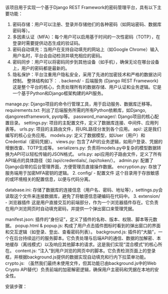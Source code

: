 该项目用于实现一个基于Django REST Framework的密码管理平台，具有以下主要功能：
1. 密码存储：用户可以注册、登录并存储他们的各种密码（如网站密码、数据库密码等）。
2. 多因素认证（MFA）：每个用户可以启用基于时间的一次性密码（TOTP），在登录时需要提供动态生成的验证码。
3. 密码自动填充：当用户在支持自动填充的网站上（如Google Chrome）输入用户名时，平台会自动检测并填充相应的密码。
4. 密码同步：用户可以将密码同步到其他设备（如手机），确保无论在哪台设备上，用户的密码都是最新的。
5. 隐私保护：平台注重用户隐私安全，采用了先进的加密技术和严格的数据访问控制。
整体结构如下：
. backend/ - 后端服务 (Django REST Framework)
这是整个平台的核心，负责处理所有的数据存储、用户认证和业务逻辑。它是一个基于Python和Django框架构建的API服务。

manage.py: Django项目的命令行管理工具，用于启动服务、数据库迁移等。
requirements.txt: 列出了后端服务所需的所有Python依赖库，如Django, djangorestframework, pyotp等。
password_manager/: Django项目的核心配置目录。
settings.py: 项目的主配置文件，定义了数据库连接、中间件、应用列表等。
urls.py: 项目的主路由文件，将URL路径分发到各个应用。
api/: 这是我们编写的核心业务应用。
models.py: 定义了数据模型，如User（用户）和Credential（密码凭据）。
views.py: 包含了API的业务逻辑，如用户登录、凭据的增删改查、TOTP生成等。
serializers.py: 负责将models.py中复杂的模型数据转换为API可以轻松传输的JSON格式。
urls.py: api应用的子路由文件，定义了所有API端点的具体路径（如 /api/credentials/, /api/token/）。
admin.py: 配置了Django自带的后台管理界面，方便管理员直接操作数据。
encryption.py: 存放了服务端用于加密MFA密钥的逻辑。
2. config/ - 配置文件
这个目录用于存放敏感的或环境相关的配置信息，以便与代码分离。

database.ini: 存储了数据库的连接信息（用户名、密码、地址等），settings.py会读取这个文件来连接数据库，避免了将敏感信息硬编码在代码中。
3. extension/ - 浏览器插件
这是用户直接交互的前端部分，作为一个浏览器插件存在。它负责在用户浏览网页时自动填充密码，并提供一个弹出窗口来管理凭据。

manifest.json: 插件的“身份证”，定义了插件的名称、版本、权限、脚本等元数据。
popup.html & popup.js: 构成了用户点击插件图标时看到的弹出窗口的界面和交互逻辑（如登录、登出、查看密码列表）。
background.js: 插件的“大脑”，一个在后台持续运行的服务脚本。它负责处理与后端API的通信、数据的加解密、本地缓存（离线模式）以及响应其他脚本的请求。这是我们实现“混合模式”的核心所在。
content.js: “注入”到用户浏览的网页中的脚本。它负责检测页面上的登录框，并根据background.js提供的数据实现自动填充和行内下拉菜单功能。
crypto.js: （虽然我们最终未使用文件，但其功能已由background.js中的Web Crypto API替代）负责前端的加密解密逻辑，确保用户主密码和凭据在本地的安全性。

安装步骤：